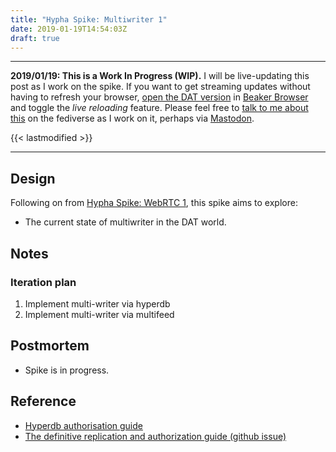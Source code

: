```yaml
---
title: "Hypha Spike: Multiwriter 1"
date: 2019-01-19T14:54:03Z
draft: true
---
```


---
__2019/01/19: This is a Work In Progress (WIP).__ I will be live-updating this post as I work on the spike. If you want to get streaming updates without having to refresh your browser, [open the DAT version](dat://ar.al/2019/01/19/hypha-spike-multiwriter-1/) in [Beaker Browser](https://beakerbrowser.com/) and toggle the _live reloading_ feature. Please feel free to [talk to me about this](https://mastodon.ar.al/@aral) on the fediverse as I work on it, perhaps via [Mastodon](https://joinmastodon.org).

{{< lastmodified >}}

---

## Design

Following on from [Hypha Spike: WebRTC 1](../../15/hypha-spike-webrtc-1), this spike aims to explore:

  * The current state of multiwriter in the DAT world.

## Notes

### Iteration plan

1. Implement multi-writer via hyperdb
2. Implement multi-writer via multifeed

## Postmortem

  * Spike is in progress.

## Reference

  * [Hyperdb authorisation guide](https://github.com/lachenmayer/hyperdb-authorization-guide)
  * [The definitive replication and authorization guide (github issue)](https://github.com/mafintosh/hyperdb/issues/153)
